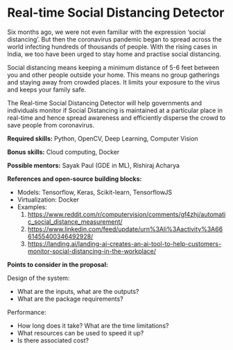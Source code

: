 # Real-time Social Distancing Detector

Six months ago, we were not even familiar with the expression ‘social distancing’. But then the coronavirus pandemic began to spread across the world infecting hundreds of thousands of people. With the rising cases in India, we too have been urged to stay home and practise social distancing.

Social distancing means keeping a minimum distance of 5-6 feet between you and other people outside your home. This means no group gatherings and staying away from crowded places. It limits your exposure to the virus and keeps your family safe.

The Real-time Social Distancing Detector will help governments and individuals monitor if Social Distancing is maintained at a particular place in real-time and hence spread awareness and efficiently disperse the crowd to save people from coronavirus.

**Required skills:** Python, OpenCV, Deep Learning, Computer Vision

**Bonus skills:** Cloud computing, Docker

**Possible mentors:** Sayak Paul (GDE in ML), Rishiraj Acharya

**References and open-source building blocks:**
- Models: Tensorflow, Keras, Scikit-learn, TensorflowJS
- Virtualization: Docker
- Examples:
  1. https://www.reddit.com/r/computervision/comments/gf4zhj/automatic_social_distance_measurement/
  2. https://www.linkedin.com/feed/update/urn%3Ali%3Aactivity%3A6661455400346492928/
  3. https://landing.ai/landing-ai-creates-an-ai-tool-to-help-customers-monitor-social-distancing-in-the-workplace/

**Points to consider in the proposal:**

Design of the system:
- What are the inputs, what are the outputs?
- What are the package requirements?

Performance:
- How long does it take? What are the time limitations?
- What resources can be used to speed it up?
- Is there associated cost?
